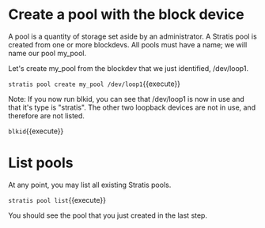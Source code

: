 # Create a pool with the block device

A pool is a quantity of storage set aside by an administrator. A Stratis pool is created from one or more blockdevs. All pools must have a name; we will name our pool my_pool.

Let's create my_pool from the blockdev that we just identified, /dev/loop1.

`stratis pool create my_pool /dev/loop1`{{execute}}

Note: If you now run blkid, you can see that /dev/loop1 is now in use and that it's type is "stratis".
The other two loopback devices are not in use, and therefore are not listed.

`blkid`{{execute}}

# List pools

At any point, you may list all existing Stratis pools.

`stratis pool list`{{execute}}

You should see the pool that you just created in the last step.
